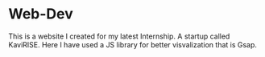 # Web-Dev
This is a website I created for my latest Internship. A startup called KaviRISE. Here I have used a JS library for better visvalization that is Gsap.
